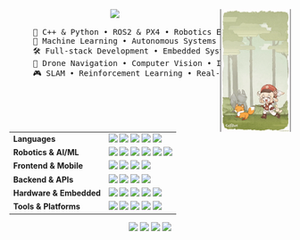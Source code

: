 <div align="center">

<img src="https://readme-typing-svg.demolab.com?font=Inconsolata&weight=600&size=45&duration=2000&pause=200&color=A7A459&center=true&vCenter=true&multiline=true&repeat=false&random=false&width=1300&height=140&lines=Hola!;I'm+Anuj%2C+a+software+engineer+and+Robotics+Enthusiast%F0%9F%A4%96" width="80%" />
<img src="walk.gif" width="25%" align="right" />
<br>
<pre style="text-align: right;">
     🤖 C++ & Python • ROS2 & PX4 • Robotics Engineer
     🎯 Machine Learning • Autonomous Systems • Controls
     🛠️ Full-stack Development • Embedded Systems
     🚁 Drone Navigation • Computer Vision • IoT
     🎮 SLAM • Reinforcement Learning • Real-time Systems
</pre>


<table>
  <tr>
    <td><strong>Languages</strong></td>
    <td>
      <img src="https://img.shields.io/badge/C++-00599C?style=flat&logo=c%2B%2B&logoColor=white" />
      <img src="https://img.shields.io/badge/Python-3776AB?style=flat&logo=python&logoColor=white" />
      <img src="https://img.shields.io/badge/C-A8B9CC?style=flat&logo=c&logoColor=black" />
      <img src="https://img.shields.io/badge/JavaScript-F7DF1E?style=flat&logo=javascript&logoColor=black" />
      <img src="https://img.shields.io/badge/MATLAB-0076A8?style=flat&logo=mathworks&logoColor=white" />
    </td>
  </tr>
  <tr>
    <td><strong>Robotics & AI/ML</strong></td>
    <td>
      <img src="https://img.shields.io/badge/ROS2-22314E?style=flat&logo=ros&logoColor=white" />
      <img src="https://img.shields.io/badge/PyTorch-EE4C2C?style=flat&logo=pytorch&logoColor=white" />
      <img src="https://img.shields.io/badge/OpenCV-5C3EE8?style=flat&logo=opencv&logoColor=white" />
      <img src="https://img.shields.io/badge/PX4-000000?style=flat&logo=px4&logoColor=white" />
      <img src="https://img.shields.io/badge/Gazebo-FF6600?style=flat&logo=gazebo&logoColor=white" />
      <img src="https://img.shields.io/badge/Isaac_Sim-000000?style=flat&logo=nvidia&logoColor=76B900" />
    </td>
  </tr>
  <tr>
    <td><strong>Frontend & Mobile</strong></td>
    <td>
      <img src="https://img.shields.io/badge/React-20232A?style=flat&logo=react&logoColor=61DAFB" />
      <img src="https://img.shields.io/badge/Next.js-000000?style=flat&logo=nextdotjs&logoColor=white" />
      <img src="https://img.shields.io/badge/Flutter-02569B?style=flat&logo=flutter&logoColor=white" />
      <img src="https://img.shields.io/badge/Tailwind_CSS-38B2AC?style=flat&logo=tailwind-css&logoColor=white" />
    </td>
  </tr>
  <tr>
    <td><strong>Backend & APIs</strong></td>
    <td>
      <img src="https://img.shields.io/badge/Flask-000000?style=flat&logo=flask&logoColor=white" />
      <img src="https://img.shields.io/badge/Node.js-339933?style=flat&logo=nodedotjs&logoColor=white" />
      <img src="https://img.shields.io/badge/SQL-4479A1?style=flat&logo=mysql&logoColor=white" />
      <img src="https://img.shields.io/badge/REST_API-FF6B6B?style=flat&logo=api&logoColor=white" />
    </td>
  </tr>
  <tr>
    <td><strong>Hardware & Embedded</strong></td>
    <td>
      <img src="https://img.shields.io/badge/Arduino-00979D?style=flat&logo=arduino&logoColor=white" />
      <img src="https://img.shields.io/badge/Raspberry_Pi-A22846?style=flat&logo=raspberry-pi&logoColor=white" />
      <img src="https://img.shields.io/badge/ESP32-000000?style=flat&logo=espressif&logoColor=white" />
      <img src="https://img.shields.io/badge/Embedded_C-A8B9CC?style=flat&logo=c&logoColor=black" />
      <img src="https://img.shields.io/badge/Verilog-4B0082?style=flat&logo=xilinx&logoColor=white" />
    </td>
  </tr>
  <tr>
    <td><strong>Tools & Platforms</strong></td>
    <td>
      <img src="https://img.shields.io/badge/Linux-FCC624?style=flat&logo=linux&logoColor=black" />
      <img src="https://img.shields.io/badge/Docker-2496ED?style=flat&logo=docker&logoColor=white" />
      <img src="https://img.shields.io/badge/Git-F05032?style=flat&logo=git&logoColor=white" />
      <img src="https://img.shields.io/badge/SolidWorks-FF0000?style=flat&logo=solidworks&logoColor=white" />
      <img src="https://img.shields.io/badge/Vivado-FF1B2D?style=flat&logo=xilinx&logoColor=white" />
    </td>
  </tr>
     
</table>

[![](https://img.shields.io/badge/linkedin-0a66c2)](https://www.linkedin.com/in/anuj-vijay-patil/)
[![](https://img.shields.io/badge/github-100000)](https://github.com/AnujPatil110377)
[![](https://img.shields.io/badge/portfolio-ff5722)](https://myportfolio707.netlify.app/)
[![](https://img.shields.io/badge/email-d14836)](mailto:b22ee010@iitj.ac.in)


 </div>
